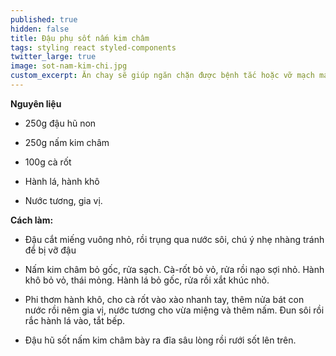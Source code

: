 ```yaml
---
published: true
hidden: false
title: Đậu phụ sốt nấm kim châm
tags: styling react styled-components
twitter_large: true
image: sot-nam-kim-chi.jpg
custom_excerpt: Ăn chay sẽ giúp ngăn chặn được bệnh tắc hoặc vỡ mạch máu ở người tăng huyết áp, hạn chế tai biến nhồi máu cơ tim.
---
```


**Nguyên liệu**

+ 250g đậu hũ non

+ 250g nấm kim châm

+ 100g cà rốt

+ Hành lá, hành khô

+ Nước tương, gia vị.

**Cách làm:**

+ Đậu cắt miếng vuông nhỏ, rồi trụng qua nước sôi, chú ý nhẹ nhàng tránh để bị vỡ đậu

+ Nấm kim châm bỏ gốc, rửa sạch. Cà-rốt bỏ vỏ, rửa rồi nạo sợi nhỏ. Hành khô bỏ vỏ, thái mỏng. Hành lá bỏ gốc, rửa rồi xắt khúc nhỏ.

+ Phi thơm hành khô, cho cà rốt vào xào nhanh tay, thêm nửa bát con nước rồi nêm gia vị, nước tương cho vừa miệng và thêm nấm. Đun sôi rồi rắc hành lá vào, tắt bếp.

+ Đậu hũ sốt nấm kim châm bày ra đĩa sâu lòng rồi rưới sốt lên trên.
